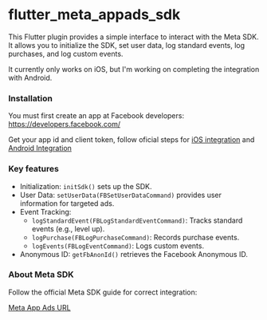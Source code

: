 # flutter_meta_appads_sdk

This Flutter plugin provides a simple interface to interact with the Meta SDK. It allows you to initialize the SDK, set user data, log standard events, log purchases, and log custom events.

It currently only works on iOS, but I'm working on completing the integration with Android.

### Installation
You must first create an app at Facebook developers: https://developers.facebook.com/

Get your app id and client token, follow oficial steps for [iOS integration](https://developers.facebook.com/docs/app-events/getting-started-app-events-ios) and [Android Integration](https://developers.facebook.com/docs/app-events/getting-started-app-events-android#7--add-app-events)

### Key features

* Initialization: `initSdk()` sets up the SDK.
* User Data: `setUserData(FBSetUserDataCommand)` provides user information for targeted ads.
* Event Tracking:
  * `logStandardEvent(FBLogStandardEventCommand)`: Tracks standard events (e.g., level up).
  * `logPurchase(FBLogPurchaseCommand)`: Records purchase events.
  * `logEvents(FBLogEventCommand)`: Logs custom events.
* Anonymous ID: `getFbAnonId()` retrieves the Facebook Anonymous ID.

### About Meta SDK

Follow the official Meta SDK guide for correct integration:

[Meta App Ads URL](https://developers.facebook.com/docs/app-ads/)

